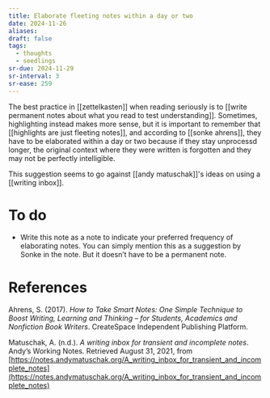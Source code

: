 ```yaml
---
title: Elaborate fleeting notes within a day or two
date: 2024-11-26
aliases: 
draft: false
tags:
  - thoughts
  - seedlings
sr-due: 2024-11-29
sr-interval: 3
sr-ease: 259
---
```

The best practice in [[zettelkasten]] when reading seriously is to [[write permanent notes about what you read to test understanding]]. Sometimes, highlighting instead makes more sense, but it is important to remember that [[highlights are just fleeting notes]], and according to [[sonke ahrens]], they have to be elaborated within a day or two because if they stay unprocessd longer, the original context where they were written is forgotten and they may not be perfectly intelligible.

This suggestion seems to go against [[andy matuschak]]'s ideas on using a [[writing inbox]].

# To do

- Write this note as a note to indicate your preferred frequency of elaborating notes. You can simply mention this as a suggestion by Sonke in the note. But it doesn’t have to be a permanent note.

# References

Ahrens, S. (2017). *How to Take Smart Notes: One Simple Technique to Boost Writing, Learning and Thinking – for Students, Academics and Nonfiction Book Writers*. CreateSpace Independent Publishing Platform.

Matuschak, A. (n.d.). *A writing inbox for transient and incomplete notes*. Andyʼs Working Notes. Retrieved August 31, 2021, from [https://notes.andymatuschak.org/A_writing_inbox_for_transient_and_incomplete_notes](https://notes.andymatuschak.org/A_writing_inbox_for_transient_and_incomplete_notes)

